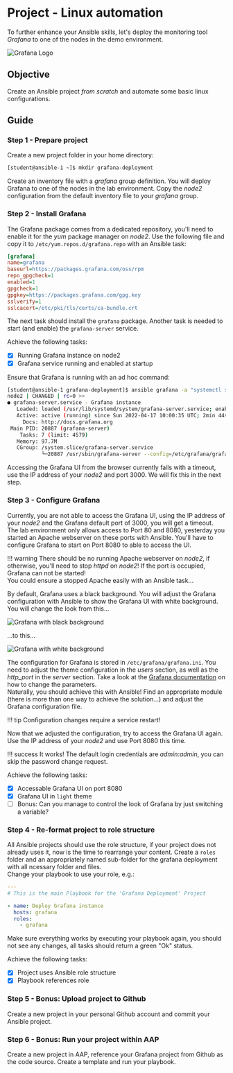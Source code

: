 # Project - Linux automation

To further enhance your Ansible skills, let's deploy the monitoring tool *Grafana* to one of the nodes in the demo environment.

![Grafana Logo](grafana-logo.png)

## Objective

Create an Ansible project *from scratch* and automate some basic linux configurations.

## Guide

### Step 1 - Prepare project

Create a new project folder in your home directory:

```bash
[student@ansible-1 ~]$ mkdir grafana-deployment
```

Create an inventory file with a *grafana* group definition. You will deploy Grafana to one of the nodes in the lab environment. Copy the *node2* configuration from the default inventory file to your *grafana* group.

### Step 2 - Install Grafana

The Grafana package comes from a dedicated repository, you'll need to enable it for the *yum* package manager on *node2*. 
Use the following file and copy it to `/etc/yum.repos.d/grafana.repo` with an Ansible task:

```ini
[grafana]
name=grafana
baseurl=https://packages.grafana.com/oss/rpm
repo_gpgcheck=1
enabled=1
gpgcheck=1
gpgkey=https://packages.grafana.com/gpg.key
sslverify=1
sslcacert=/etc/pki/tls/certs/ca-bundle.crt
```

The next task should install the `grafana` package. Another task is needed to start (and enable) the `grafana-server` service.

Achieve the following tasks:

- [X] Running Grafana instance on node2
- [X] Grafana service running and enabled at startup

Ensure that Grafana is running with an ad hoc command:

```bash
[student@ansible-1 grafana-deployment]$ ansible grafana -a "systemctl status grafana-server"
node2 | CHANGED | rc=0 >>
● grafana-server.service - Grafana instance
   Loaded: loaded (/usr/lib/systemd/system/grafana-server.service; enabled; vendor preset: disabled)
   Active: active (running) since Sun 2022-04-17 10:00:35 UTC; 2min 44s ago
     Docs: http://docs.grafana.org
 Main PID: 20887 (grafana-server)
    Tasks: 7 (limit: 4579)
   Memory: 97.7M
   CGroup: /system.slice/grafana-server.service
           └─20887 /usr/sbin/grafana-server --config=/etc/grafana/grafana.ini --pidfile=/var/run/grafana/grafana-server.pid --packaging=rpm cfg:default.paths.logs=/var/log/grafana cfg:default.paths.data=/var/lib/grafana cfg:default.paths.plugins=/var/lib/grafana/plugins cfg:default.paths.provisioning=/etc/grafana/provisioning
```

Accessing the Grafana UI from the browser currently fails with a timeout, use the IP address of your *node2* and port 3000. We will fix this in the next step.

### Step 3 - Configure Grafana

Currently, you are not able to access the Grafana UI, using the IP address of your *node2* and the Grafana default port of 3000, you will get a timeout.  
The lab environment only allows access to Port 80 and 8080, yesterday you started an Apache webserver on these ports with Ansible. You'll have to configure Grafana to start on Port 8080 to able to access the UI.

!!! warning
    There should be no running Apache webserver on *node2*, if otherwise, you'll need to stop *httpd* on *node2*! If the port is occupied, Grafana can not be started!  
    You could ensure a stopped Apache easily with an Ansible task...

By default, Grafana uses a black background. You will adjust the Grafana configuration with Ansible to show the Grafana UI with white background. You will change the look from this...

![Grafana with black background](grafana-dark-background.png)

...to this...

![Grafana with white background](grafana-light-background.png)

The configuration for Grafana is stored in `/etc/grafana/grafana.ini`. You need to adjust the theme configuration in the *users* section, as well as the *http_port* in the *server* section. Take a look at the [Grafana documentation](https://grafana.com/docs/grafana/latest/administration/configuration/) on how to change the parameters.  
Naturally, you should achieve this with Ansible! Find an appropriate module (there is more than one way to achieve the solution...) and adjust the Grafana configuration file.

!!! tip
    Configuration changes require a service restart!

Now that we adjusted the configuration, try to access the Grafana UI again. Use the IP address of your *node2* and use Port 8080 this time.  

!!! success
    It works! The default login credentials are *admin:admin*, you can skip the password change request.

Achieve the following tasks:

- [X] Accessable Grafana UI on port 8080
- [X] Grafana UI in `light` theme
- [ ] Bonus: Can you manage to control the look of Grafana by just switching a variable?

### Step 4 - Re-format project to role structure

All Ansible projects should use the role structure, if your project does not already uses it, now is the time to rearrange your content. Create a `roles` folder and an appropriately named sub-folder for the grafana deployment with all ncessary folder and files.  
Change your playbook to use your role, e.g.:

```yaml
---
# This is the main Playbook for the 'Grafana Deployment' Project

- name: Deploy Grafana instance
  hosts: grafana
  roles:
    - grafana

```

Make sure everything works by executing your playbook again, you should not see any changes, all tasks should return a green "Ok" status.

Achieve the following tasks:

- [X] Project uses Ansible role structure
- [X] Playbook references role

### Step 5 - Bonus: Upload project to Github

Create a new project in your personal Github account and commit your Ansible project.

### Step 6 - Bonus: Run your project within AAP

Create a new project in AAP, reference your Grafana project from Github as the code source. Create a template and run your playbook.

